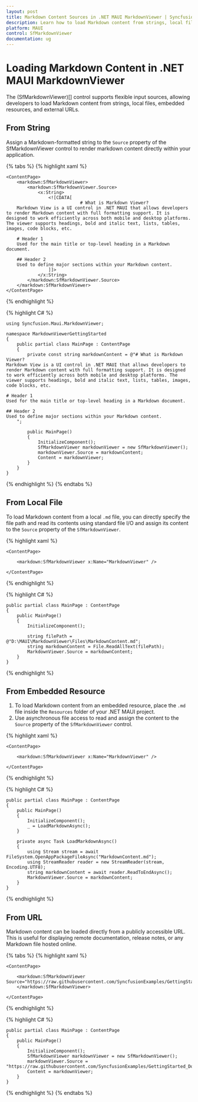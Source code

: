 ```yaml
---
layout: post
title: Markdown Content Sources in .NET MAUI MarkdownViewer | Syncfusion
description: Learn how to load Markdown content from strings, local files, embedded resources, and URLs in the Syncfusion .NET MAUI MarkdownViewer control.
platform: MAUI
control: SfMarkdownViewer
documentation: ug
---
```


# Loading Markdown Content in .NET MAUI MarkdownViewer

The (SfMarkdownViewer)[] control supports flexible input sources, allowing developers to load Markdown content from strings, local files, embedded resources, and external URLs.

## From String

Assign a Markdown-formatted string to the `Source` property of the SfMarkdownViewer control to render markdown content directly within your application.

{% tabs %} 
{% highlight xaml %}

    <ContentPage>
        <markdown:SfMarkdownViewer>
            <markdown:SfMarkdownViewer.Source>
                <x:String>
                    <![CDATA[
                                # What is Markdown Viewer?  
        Markdown View is a UI control in .NET MAUI that allows developers to render Markdown content with full formatting support. It is designed to work efficiently across both mobile and desktop platforms. The viewer supports headings, bold and italic text, lists, tables, images, code blocks, etc.

        # Header 1  
        Used for the main title or top-level heading in a Markdown document. 

        ## Header 2  
        Used to define major sections within your Markdown content.
                    ]]>
                </x:String>
            </markdown:SfMarkdownViewer.Source>
        </markdown:SfMarkdownViewer>
    </ContentPage>

{% endhighlight %}

{% highlight C# %}

    using Syncfusion.Maui.MarkdownViewer;

    namespace MarkdownViewerGettingStarted
    {
        public partial class MainPage : ContentPage
        {
            private const string markdownContent = @"# What is Markdown Viewer?  
    Markdown View is a UI control in .NET MAUI that allows developers to render Markdown content with full formatting support. It is designed to work efficiently across both mobile and desktop platforms. The viewer supports headings, bold and italic text, lists, tables, images, code blocks, etc.

    # Header 1  
    Used for the main title or top-level heading in a Markdown document. 

    ## Header 2  
    Used to define major sections within your Markdown content.
        ";
            
            public MainPage()
            {
                InitializeComponent();  
                SfMarkdownViewer markdownViewer = new SfMarkdownViewer();
                markdownViewer.Source = markdownContent;
                Content = markdownViewer;       
            }
        }   
    }

{% endhighlight %}
{% endtabs %}

## From Local File

To load Markdown content from a local `.md` file, you can directly specify the file path and read its contents using standard file I/O and assign its content to the `Source` property of the `SfMarkdownViewer`.

{% highlight xaml %}

    <ContentPage>
    
        <markdown:SfMarkdownViewer x:Name="MarkdownViewer" />

    </ContentPage>

{% endhighlight %}

{% highlight C# %}

    public partial class MainPage : ContentPage
    {
        public MainPage()
        {
            InitializeComponent();

            string filePath = @"D:\MAUI\MarkdownViewer\Files\MarkdownContent.md";
            string markdownContent = File.ReadAllText(filePath);
            MarkdownViewer.Source = markdownContent;
        }
    }

{% endhighlight %}

## From Embedded Resource

1. To load Markdown content from an embedded resource, place the `.md` file inside the `Resources` folder of your .NET MAUI project. 
2. Use asynchronous file access to read and assign the content to the `Source` property of the `SfMarkdownViewer` control.

{% highlight xaml %}

    <ContentPage>
    
        <markdown:SfMarkdownViewer x:Name="MarkdownViewer" />

    </ContentPage>

{% endhighlight %}

{% highlight C# %}

    public partial class MainPage : ContentPage
    {
        public MainPage()
        {
            InitializeComponent();
            _ = LoadMarkdownAsync();
        }

        private async Task LoadMarkdownAsync()
        {
            using Stream stream = await FileSystem.OpenAppPackageFileAsync("MarkdownContent.md");
            using StreamReader reader = new StreamReader(stream, Encoding.UTF8);
            string markdownContent = await reader.ReadToEndAsync();
            MarkdownViewer.Source = markdownContent;
        }
    }

{% endhighlight %}

## From URL

Markdown content can be loaded directly from a publicly accessible URL. This is useful for displaying remote documentation, release notes, or any Markdown file hosted online.

{% tabs %}
{% highlight xaml %}

    <ContentPage>
    
        <markdown:SfMarkdownViewer Source="https://raw.githubusercontent.com/SyncfusionExamples/GettingStarted_DockLayout_MAUI/refs/heads/master/README.md">
        </markdown:SfMarkdownViewer>

    </ContentPage>

{% endhighlight %}

{% highlight C# %}

    public partial class MainPage : ContentPage
    { 
        public MainPage()
        {
            InitializeComponent();  
            SfMarkdownViewer markdownViewer = new SfMarkdownViewer();
            markdownViewer.Source = "https://raw.githubusercontent.com/SyncfusionExamples/GettingStarted_DockLayout_MAUI/refs/heads/master/README.md";
            Content = markdownViewer;       
        }
    } 

{% endhighlight %}
{% endtabs %}
